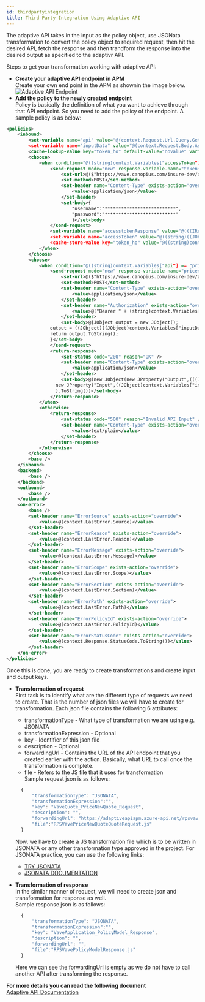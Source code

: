 ```yaml
---
id: thirdpartyintegration
title: Third Party Integration Using Adaptive API
---
```

 
The adaptive API takes in the input as the policy object, use JSONata transformation to convert the policy object to required request, then hit the desired API, fetch the response and then trandform the response into the desired output as specified to the adaptivr API.

Steps to get your transformation working with adaptive API:  
- **Create your adaptive API endpoint in APM**  
Create your own end point in the APM as shownin the image below.  
![Adaptive API Endpoint](../../static/img/docs/thirdpartyapi_endpoint.png)
- **Add the policy to the newly created endpoint**  
Policy is basically the definition of what you want to achieve through that API endpoint. So you need to add the policy of the endpoint. A sample policy is as below:
```xml
<policies>
    <inbound>
        <set-variable name="api" value="@(context.Request.Url.Query.GetValueOrDefault("api", ""))" />
        <set-variable name="inputData" value="@(context.Request.Body.As<JObject>())" />
        <cache-lookup-value key="token_ho" default-value="novalue" variable-name="accessToken" />
        <choose>
            <when condition="@((string)context.Variables["accessToken"] == "novalue")">
                <send-request mode="new" response-variable-name="tokenResponse" ignore-error="true">
                    <set-url>@($"https://vave.canopius.com/insure-dev/api/login")</set-url>
                    <set-method>POST</set-method>
                    <set-header name="Content-Type" exists-action="override">
                        <value>application/json</value>
                    </set-header>
                    <set-body>{
                        "username":"**************************",	
                        "password":"**************************"
                        }</set-body>
                </send-request>
                <set-variable name="accesstokenResponse" value="@(((IResponse)context.Variables["tokenResponse"]).Body.As<JObject>())" />
                <set-variable name="accessToken" value="@((string)((JObject)context.Variables["accesstokenResponse"])["access_token"])" />
                <cache-store-value key="token_ho" value="@((string)context.Variables["accessToken"])" duration="2400" />
            </when>
        </choose>
        <choose>
            <when condition="@((string)context.Variables["api"] == "pricenewquote")">
                <send-request mode="new" response-variable-name="pricenewResponse" ignore-error="true">
                    <set-url>@($"https://vave.canopius.com/insure-dev/api/Quote/PriceNew")</set-url>
                    <set-method>POST</set-method>
                    <set-header name="Content-Type" exists-action="override">
                        <value>application/json</value>
                    </set-header>
                    <set-header name="Authorization" exists-action="override">
                        <value>@("Bearer " + (string)context.Variables["accessToken"])</value>
                    </set-header>
                    <set-body>@{JObject output = new JObject();
                output = ((JObject)((JObject)context.Variables["inputData"])["Vave"]);
                return output.ToString();
                }</set-body>
                </send-request>
                <return-response>
                    <set-status code="200" reason="OK" />
                    <set-header name="Content-Type" exists-action="override">
                        <value>application/json</value>
                    </set-header>
                    <set-body>@(new JObject(new JProperty("Output",(((IResponse)context.Variables["pricenewResponse"]).Body.As<JObject>())),
                  new JProperty("Input",((JObject)context.Variables["inputData"])["DIEP"])
                  ).ToString())</set-body>
                </return-response>
            </when>
            <otherwise>
                <return-response>
                    <set-status code="500" reason="Invalid API Input" />
                    <set-header name="Content-Type" exists-action="override">
                        <value>text/plain</value>
                    </set-header>
                </return-response>
            </otherwise>
        </choose>
        <base />
    </inbound>
    <backend>
        <base />
    </backend>
    <outbound>
        <base />
    </outbound>
    <on-error>
        <base />
        <set-header name="ErrorSource" exists-action="override">
            <value>@(context.LastError.Source)</value>
        </set-header>
        <set-header name="ErrorReason" exists-action="override">
            <value>@(context.LastError.Reason)</value>
        </set-header>
        <set-header name="ErrorMessage" exists-action="override">
            <value>@(context.LastError.Message)</value>
        </set-header>
        <set-header name="ErrorScope" exists-action="override">
            <value>@(context.LastError.Scope)</value>
        </set-header>
        <set-header name="ErrorSection" exists-action="override">
            <value>@(context.LastError.Section)</value>
        </set-header>
        <set-header name="ErrorPath" exists-action="override">
            <value>@(context.LastError.Path)</value>
        </set-header>
        <set-header name="ErrorPolicyId" exists-action="override">
            <value>@(context.LastError.PolicyId)</value>
        </set-header>
        <set-header name="ErrorStatusCode" exists-action="override">
            <value>@(context.Response.StatusCode.ToString())</value>
        </set-header>
    </on-error>
</policies>
```  
Once this is done, you are ready to create transformations and create input and output keys.

- **Transformation of request**  
First task is to identify what are the different type of requests we need to create. That is the number of json files we will have to create for transformation. Each json file contains the following 6 attributes:
  * transformationType - What type of transformation we are using e.g. JSONATA
  * transformationExpression - Optional
  * key - Identifier of this json file
  * description - Optional
  * forwardingUrl - Contains the URL of the API endpoint that you created earlier with the action. Basically, what URL to call once the transformation is complete.
  * file - Refers to the JS file that it uses for transformation  
  Sample request json is as follows:
  ```jsx
    {
        "transformationType": "JSONATA",
        "transformationExpression":"",
        "key": "VaveQuote_PriceNewQuote_Request",
        "description": "",
        "forwardingUrl": "https://adaptiveapiapm.azure-api.net/rpsvave/rpsvave/Invoke?api=pricenewquote",
        "file":"RPSVavePriceNewQuoteQuoteRequest.js"
    }
  ```
  Now, we have to create a JS transformation file which is to be written in JSONATA or any other transformation type approved in the project. For JSONATA practice, you can use the following links:  
  * [TRY JSONATA](https://try.jsonata.org/)
  * [JSONATA DOCUMENTATION](http://docs.jsonata.org/overview.html)

- **Transformation of response**  
In the similar manner of request, we will need to create json and transformation for response as well.  
Sample response json is as follows:
  ```jsx
    {
        "transformationType": "JSONATA",
        "transformationExpression":"",
        "key": "VaveApplication_PolicyModel_Response",
        "description": "",
        "forwardingUrl": "",
        "file":"RPSVavePolicyModelResponse.js"
    }
  ```
  Here we can see the forwardingUrl is empty as we do not have to call another API after transforming the response.  

**For more details you can read the following document**  
[Adaptive API Documentation](/docs/diep2/adaptiveapi) 